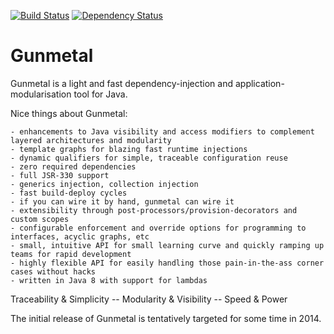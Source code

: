 
[![Build Status](https://travis-ci.org/gunmetal/gunmetal.svg?branch=master)](https://travis-ci.org/gunmetal/gunmetal)
[![Dependency Status](https://www.versioneye.com/user/projects/556396523637640022020000/badge.svg?style=flat)](https://www.versioneye.com/user/projects/556396523637640022020000)

Gunmetal
========

Gunmetal is a light and fast dependency-injection and application-modularisation tool for Java.

Nice things about Gunmetal:

    - enhancements to Java visibility and access modifiers to complement layered architectures and modularity
    - template graphs for blazing fast runtime injections
    - dynamic qualifiers for simple, traceable configuration reuse
    - zero required dependencies
    - full JSR-330 support
    - generics injection, collection injection
    - fast build-deploy cycles
    - if you can wire it by hand, gunmetal can wire it
    - extensibility through post-processors/provision-decorators and custom scopes
    - configurable enforcement and override options for programming to interfaces, acyclic graphs, etc
    - small, intuitive API for small learning curve and quickly ramping up teams for rapid development
    - highly flexible API for easily handling those pain-in-the-ass corner cases without hacks
    - written in Java 8 with support for lambdas

Traceability & Simplicity -- Modularity & Visibility -- Speed & Power

The initial release of Gunmetal is tentatively targeted for some time in 2014. 
